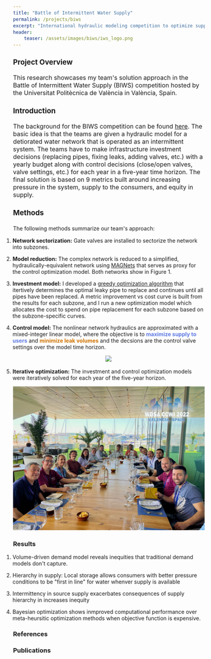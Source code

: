 ```yaml
---
title: "Battle of Intermittent Water Supply"
permalink: /projects/biws
excerpt: "International hydraulic modeling competition to optimize supply in intermittent water supply systems"
header:
    teaser: /assets/images/biws/iws_logo.png
---
```

<font size="3">
<h3 id="project-overview">Project Overview</h3>
<p>

This research showcases my team's solution approach in the Battle of Intermittent Water Supply (BIWS) competition hosted by the Universitat Politècnica de València in València, Spain. 


<h3 id="introduction">Introduction</h3>
<p>

The background for the BIWS competition can be found <a href="https://wdsa-ccwi2022.upv.es/battle-of-water-networks/#:~:text=The%20Battle%20of%20Intermittent%20Water%20Supply&text=A%20network%20with%20uncontrolled%20demand,on%20intermittent%20supply%20by%20zones."> here</a>. The basic idea is that the teams are given a hydraulic model for a detiorated water network that is operated as an intermittent system. The teams have to make infrastructure investment decisions (replacing pipes, fixing leaks, adding valves, etc.) with a yearly budget along with control decisions (close/open valves, valve settings, etc.) for each year in a five-year time horizon. The final solution is based on 9 metrics built around increasing pressure in the system, supply to the consumers, and equity in supply.


</p>
<h3 id="methods">Methods</h3>
</font>
The following methods summarize our team's approach:


<ol style="margin-left:-25px">
<li><p><strong>Network sectorization:</strong> Gate valves are installed to sectorize the network into subzones.</p>
</li>

<li><p><strong>Model reduction:</strong> The complex network is reduced to a simplified, hydraulically-equivalent network using <a href="https://github.com/meghnathomas/MAGNets">MAGNets</a> that serves as proxy for the control optimization model. Both networks show in Figure 1.</p>
</li>

<li><p><strong>Investment model:</strong> I developed a <a href="https://en.wikipedia.org/wiki/Greedy_algorithm">greedy optimization algorithm</a> that itertively determines the optimal leaky pipe to replace and continues until all pipes have been replaced. A metric improvement vs cost curve is built from the results for each subzone, and I run a new optimization model which allocates the cost to spend on pipe replacement for each subzone based on the subzone-specific curves. </p>
</li>

<li><p><strong>Control model:</strong> The nonlinear network hydraulics are approximated with a mixed-integer linear model, where the objective is to <strong><font color="#5E7AE4">maximize supply to users</font></strong> and <strong><font color="#CF7300">minimize leak volumes</font></strong> and the decsions are the control valve settings over the model time horizon.</p>
</li>

<center><img src="/assets/images/biws/presenting.HEIC"></center>

<li><p><strong>Iterative optimization:</strong> The investment and control optimization models were iteratively solved for each year of the five-year horizon.</p></li>
</ol>

<center><img src="/assets/images/biws/dinner.JPG"></center>



<h3 id="insights">Results</h3>
<ol style="margin-left:-25px">
    <li><p>Volume-driven demand model reveals inequities that traditional demand models don't capture.</p></li>
    <li><p>Hierarchy in supply: Local storage allows consumers with better pressure conditions to be "first in line" for water whenver supply is available</p></li>
    <li><p>Intermittency in source supply exacerbates consequences of supply hierarchy in increases inequity</p></li>
    <li><p>Bayesian optimization shows inmproved computational performance over meta-heursitic optimization methods when objective function is expensive.</p></li>
</ol>
<h3 id="Insights">References</h3>
<h3 id="publications">Publications</h3>


